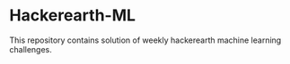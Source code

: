 # Hackerearth-ML
This repository contains solution of weekly hackerearth machine learning challenges.
